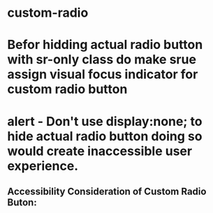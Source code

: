 # custom-radio
# Befor hidding actual radio button with sr-only class do make srue assign visual focus indicator for custom radio button 
# alert - Don't use display:none; to hide actual radio button doing so would create inaccessible user experience.
## Accessibility Consideration of Custom Radio Buton:


